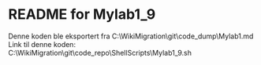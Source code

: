 # README for Mylab1_9
Denne koden ble eksportert fra C:\WikiMigration\git\code_dump\Mylab1.md
Link til denne koden: C:\WikiMigration\git\code_repo\ShellScripts\Mylab1_9.sh

